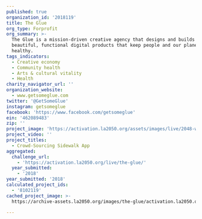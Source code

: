 ```yaml
---
published: true
organization_id: '2018119'
title: The Glue
org_type: Forprofit
org_summary: >-
  The Glue is a mission-driven creative agency that designs and builds
  beautiful, functional digital products that keep people and our planet
  healthy.
tags_indicators:
  - Creative economy
  - Community health
  - Arts & cultural vitality
  - Health
charity_navigator_url: ''
organization_website:
  - www.getsomeglue.com
twitter: '@GetSomeGlue'
instagram: getsomeglue
facebook: 'https://www.facebook.com/getsomeglue'
ein: '462089483'
zip: ''
project_image: 'https://activation.la2050.org/assets/images/live/2048-wide/the-glue.jpg'
project_video: ''
project_titles:
  - Crowd-Sourcing Sidewalk App
aggregated:
  challenge_url:
    - 'https://activation.la2050.org/live/the-glue/'
  year_submitted:
    - '2018'
year_submitted: '2018'
calculated_project_ids:
  - '8102119'
cached_project_image: >-
  https://archive-assets.la2050.org/images/the-glue/activation.la2050.org/assets/images/live/2048-wide/the-glue.jpg

---
```


